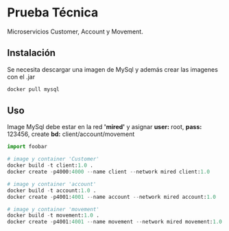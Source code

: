 # Prueba Técnica

Microservicios Customer, Account y Movement.

## Instalación

Se necesita descargar una imagen de MySql y además crear las imagenes con el .jar   

```bash
docker pull mysql
```

## Uso

Image MySql debe estar en la red **'mired'** y asignar **user:** root, **pass:** 123456, create **bd:** client/account/movement

```python
import foobar

# image y container 'Customer'
docker build -t client:1.0 .
docker create -p4000:4000 --name client --network mired client:1.0

# image y container 'account'
docker build -t account:1.0 .
docker create -p4001:4001 --name account --network mired account:1.0

# image y container 'movement'
docker build -t movement:1.0 .
docker create -p4001:4001 --name movement --network mired movement:1.0
